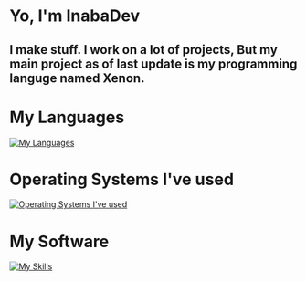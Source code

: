# Yo, I'm InabaDev
## I make stuff. I work on a lot of projects, But my main project as of last update is my programming languge named Xenon.

# My Languages
[![My Languages](https://skillicons.dev/icons?i=c,cs,css,py,rust,html,js,ts)](https://skillicons.dev)

# Operating Systems I've used
[![Operating Systems I've used](https://skillicons.dev/icons?i=arch,linux,windows,mint)](https://skillicons.dev)

# My Software
[![My Skills](https://skillicons.dev/icons?i=codepen.git,github,neovim,robloxstudio,sublime,unity,unreal,visualstudio,vscode,deno,node)](https://skillicons.dev)
